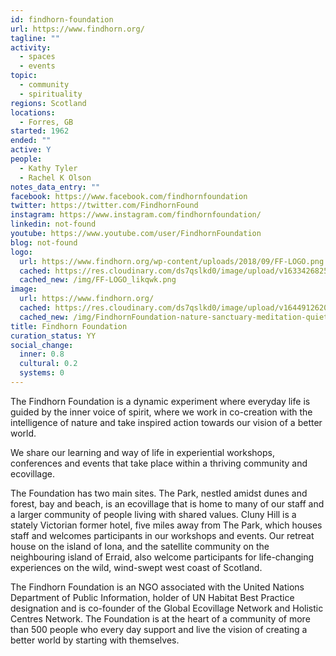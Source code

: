 ```yaml
---
id: findhorn-foundation
url: https://www.findhorn.org/
tagline: ""
activity:
  - spaces
  - events
topic:
  - community
  - spirituality
regions: Scotland
locations:
  - Forres, GB
started: 1962
ended: ""
active: Y
people:
  - Kathy Tyler
  - Rachel K Olson
notes_data_entry: ""
facebook: https://www.facebook.com/findhornfoundation
twitter: https://twitter.com/FindhornFound
instagram: https://www.instagram.com/findhornfoundation/
linkedin: not-found
youtube: https://www.youtube.com/user/FindhornFoundation
blog: not-found
logo:
  url: https://www.findhorn.org/wp-content/uploads/2018/09/FF-LOGO.png
  cached: https://res.cloudinary.com/ds7qslkd0/image/upload/v1633426825/Ecosystem%20Mapping/FF-LOGO_likqwk.png
  cached_new: /img/FF-LOGO_likqwk.png
image:
  url: https://www.findhorn.org/
  cached: https://res.cloudinary.com/ds7qslkd0/image/upload/v1644912620/Ecosystem%20Mapping/FindhornFoundation-nature-sanctuary-meditation-quiet-garden-4-1_f3g7k2.webp
  cached_new: /img/FindhornFoundation-nature-sanctuary-meditation-quiet-garden-4-1_f3g7k2.webp
title: Findhorn Foundation
curation_status: YY
social_change:
  inner: 0.8
  cultural: 0.2
  systems: 0
---
```


The Findhorn Foundation is a dynamic experiment where everyday life is guided by the inner voice of spirit, where we work in co-creation with the intelligence of nature and take inspired action towards our vision of a better world. 

We share our learning and way of life in experiential workshops, conferences and events that take place within a thriving community and ecovillage.

The Foundation has two main sites. The Park, nestled amidst dunes and forest, bay and beach, is an ecovillage that is home to many of our staff and a larger community of people living with shared values. Cluny Hill is a stately Victorian former hotel, five miles away from The Park, which houses staff and welcomes participants in our workshops and events. Our retreat house on the island of Iona, and the satellite community on the neighbouring island of Erraid, also welcome participants for life-changing experiences on the wild, wind-swept west coast of Scotland.

The Findhorn Foundation is an NGO associated with the United Nations Department of Public Information, holder of UN Habitat Best Practice designation and is co-founder of the Global Ecovillage Network and Holistic Centres Network. The Foundation is at the heart of a community of more than 500 people who every day support and live the vision of creating a better world by starting with themselves.
